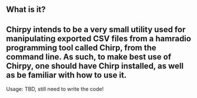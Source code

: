 What is it?
----------

Chirpy intends to be a very small utility used for manipulating exported
CSV files from a hamradio programming tool called Chirp, from the
command line. As such, to make best use of Chirpy, one should have
Chirp installed, as well as be familiar with how to use it.
----------

Usage:
TBD, still need to write the code!
